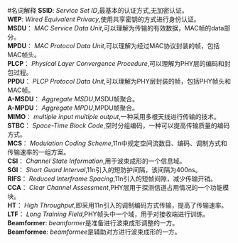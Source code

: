 




#名词解释
**SSID**: *Service Set ID*,最基本的认证方式,无加密认证。  
**WEP**: *Wired Equivalent Privacy*,使用共享密钥的方式进行身份认证。  
**MSDU**： *MAC Service Data Unit*,可以理解为传输的有效数据，MAC帧的data部分。  
**MPDU**： *MAC Protocol Data Unit*,可以理解为经过MAC协议封装的帧，包括MAC帧头。  
**PLCP**： *Physical Layer Convergence Procedure*,可以理解为PHY层的编码和封包过程。  
**PPDU**： *PLCP Protocol Data Unit*,可以理解为PHY层封装的帧，包括PHY帧头和MAC帧。  
**A-MSDU**： *Aggregate MSDU*,MSDU帧聚合。  
**A-MPDU**： *Aggregate MPDU*,MPDU帧聚合。  
**MIMO**： *multiple input multiple output*,一种采用多根天线进行传输的技术。  
**STBC**： *Space-Time Block Code*,空时分组编码，一种可以提高传输质量的编码方式。  
**MCS**： *Modulation Coding Scheme*,11n中规定空间流数目、编码、调制方式和传输速率的一组方案。  
**CSI**： *Channel State Information*,用于波束成形的一个信息域。  
**SGI**： *Short Guard Interval*,11n引入的短防护间隔，该间隔为400ns。  
**RIFS**： *Reduced Interframe Spacing*,11n引入的短帧间隙，减少传输开销。  
**CCA**： *Clear Channel Assessment*,PHY层用于探测信道占用情况的一个功能模块。  
**HT**： *High Throughput*,即采用11n引入的调制编码方式传输，提高了传输速率。  
**LTF**： *Long Training Field*,PHY帧头中一个域，用于对接收端进行训练。  
**Beamformer**: *beamformer*是准备进行波束成形调整的一方。  
**Beamformee**: *beamformee*是辅助对方进行波束成形的一方。  